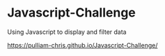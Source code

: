 # Javascript-Challenge
Using Javascript to display and filter data

https://pulliam-chris.github.io/Javascript-Challenge/
